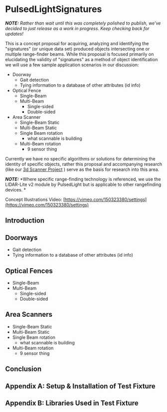 # PulsedLightSignatures
***NOTE:*** *Rather than wait until this was completely polished to publish, we've decided to just release as a work in progress. Keep checking back for updates!*

This is a concept proposal for acquiring, analyzing and identifying the "signatures" (or unique data set) produced objects intersecting one or multiple range-finder beams.  While this proposal is focused primarily on elucidating the validity of "signatures" as a method of object identification we will use a few sample application scenarios in our discussion:
- Doorway
	- Gait detection
	- Tying information to a database of other attributes (id info)
- Optical Fence
	- Single-Beam
	- Multi-Beam
		- Single-sided
		- Double-sided
- Area Scanner
	- Single-Beam Static
	- Multi-Beam Static
	- Single Beam rotation
		- what scannable is building
	- Multi-Beam rotation
		- 9 sensor thing

Currently we have no specific algorithms or solutions for determining the identity of specific objects, rather this proposal and accompanying research (like our [3d Scanner Project](https://github.com/PulsedLight3D/PulsedLight3dScanner) ) serve as the basis for research into this area.

***NOTE:*** *Where specific range-finding technology is referenced, we use the LIDAR-Lite v2 module by PulsedLight but is applicable to other rangefinding devices. *

Concept Illustrations Video: [https://vimeo.com/150323380/settings](https://vimeo.com/150323380/settings)

## Introduction
## Doorways
- Gait detection
- Tying information to a database of other attributes (id info)
## Optical Fences
- Single-Beam
- Multi-Beam
	- Single-sided
	- Double-sided
## Area Scanners
- Single-Beam Static
- Multi-Beam Static
- Single Beam rotation
	- what scannable is building
- Multi-Beam rotation
	- 9 sensor thing
## Conclusion


## Appendix A:  Setup & Installation of Test Fixture
## Appendix B: Libraries Used in Test Fixture

